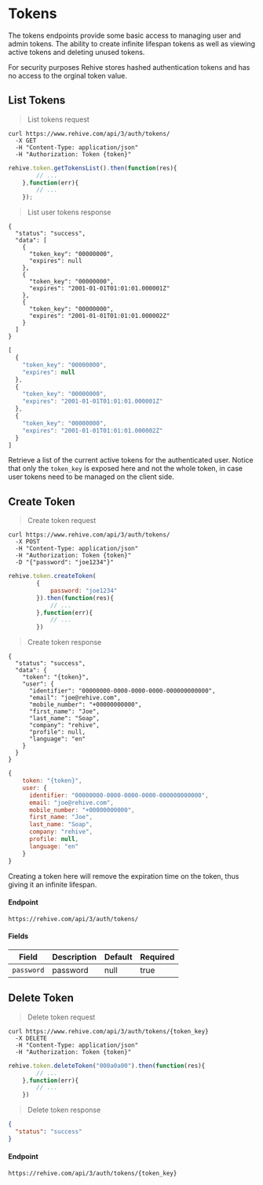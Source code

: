 # Tokens

The tokens endpoints provide some basic access to managing user and admin tokens.
The ability to create infinite lifespan tokens as well as viewing active tokens and 
deleting unused tokens.

<aside class="notice">
    For security purposes Rehive stores hashed authentication tokens and has 
    no access to the orginal token value.
</aside>

## List Tokens

> List tokens request

```shell
curl https://www.rehive.com/api/3/auth/tokens/
  -X GET
  -H "Content-Type: application/json"
  -H "Authorization: Token {token}"
```

```javascript
rehive.token.getTokensList().then(function(res){
        // ...
    },function(err){
        // ...
    });
```

> List user tokens response

```shell
{
  "status": "success",
  "data": [
    {
      "token_key": "00000000",
      "expires": null
    },
    {
      "token_key": "00000000",
      "expires": "2001-01-01T01:01:01.000001Z"
    },
    {
      "token_key": "00000000",
      "expires": "2001-01-01T01:01:01.000002Z"
    }
  ]
}
```

```javascript
[
  {
    "token_key": "00000000",
    "expires": null
  },
  {
    "token_key": "00000000",
    "expires": "2001-01-01T01:01:01.000001Z"
  },
  {
    "token_key": "00000000",
    "expires": "2001-01-01T01:01:01.000002Z"
  }
]

```

Retrieve a list of the current active tokens for the authenticated user. 
Notice that only the `token_key` is exposed here and not the whole token, in case
user tokens need to be managed on the client side.

## Create Token

> Create token request

```shell
curl https://www.rehive.com/api/3/auth/tokens/
  -X POST
  -H "Content-Type: application/json"
  -H "Authorization: Token {token}"
  -D "{"password": "joe1234"}"
```

```javascript
rehive.token.createToken(
        {
            password: "joe1234"
        }).then(function(res){
            // ...
        },function(err){
            // ...
        })
```

> Create token response

```shell
{
  "status": "success",
  "data": {
    "token": "{token}",
    "user": {
      "identifier": "00000000-0000-0000-0000-000000000000",
      "email": "joe@rehive.com",
      "mobile_number": "+00000000000",
      "first_name": "Joe",
      "last_name": "Soap",
      "company": "rehive",
      "profile": null,
      "language": "en"
    }
  }
}
```

```javascript
{
    token: "{token}",
    user: {
      identifier: "00000000-0000-0000-0000-000000000000",
      email: "joe@rehive.com",
      mobile_number: "+00000000000",
      first_name: "Joe",
      last_name: "Soap",
      company: "rehive",
      profile: null,
      language: "en"
    }
}
```

Creating a token here will remove the expiration time on the token, thus giving it an infinite lifespan.

#### Endpoint

`https://rehive.com/api/3/auth/tokens/`

#### Fields

Field | Description | Default | Required
--- | --- | --- | ---
`password` | password | null | true

## Delete Token

> Delete token request

```shell
curl https://www.rehive.com/api/3/auth/tokens/{token_key}
  -X DELETE
  -H "Content-Type: application/json"
  -H "Authorization: Token {token}"
```

```javascript
rehive.token.deleteToken("000a0a00").then(function(res){
        // ...
    },function(err){
        // ...
    })
```

> Delete token response

```json
{
  "status": "success"
}
```

#### Endpoint

`https://rehive.com/api/3/auth/tokens/{token_key}`

